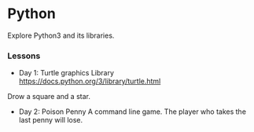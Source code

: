 # Python
Explore Python3 and its libraries.

### Lessons
- Day 1: Turtle graphics Library
https://docs.python.org/3/library/turtle.html

Drow a square and a star.


- Day 2: Poison Penny
A command line game. The player who takes the last penny will lose.
